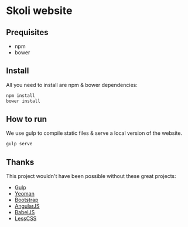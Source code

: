 # Skoli website
## Prequisites
- npm
- bower

## Install
All you need to install are npm & bower dependencies:
```sh
npm install
bower install
```

## How to run
We use gulp to compile static files & serve a local version of the website.
```sh
gulp serve
```

## Thanks
This project wouldn't have been possible without these great projects:
- [Gulp](http://gulpjs.com/)
- [Yeoman](http://yeoman.io/)
- [Bootstrap](http://getbootstrap.com/)
- [AngularJS](https://angularjs.org/)
- [BabelJS](http://babeljs.io/)
- [LessCSS](http://lesscss.org/)
